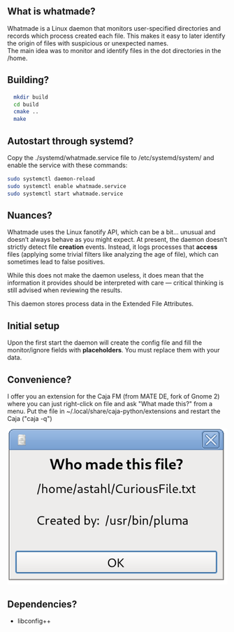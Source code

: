 ## What is whatmade?

Whatmade is a Linux daemon that monitors user-specified directories and records 
which process created each file. This makes it easy to later identify the origin 
of files with suspicious or unexpected names.    
The main idea was to monitor and identify files in the dot directories in the /home.

## Building?

```bash
  mkdir build
  cd build
  cmake ..
  make
```

## Autostart through systemd?

Copy the ./systemd/whatmade.service file to /etc/systemd/system/ and enable the service with
these commands:
```bash
sudo systemctl daemon-reload
sudo systemctl enable whatmade.service
sudo systemctl start whatmade.service
```

## Nuances?

Whatmade uses the Linux fanotify API, which can be a bit… unusual and doesn’t 
always behave as you might expect. At present, the daemon doesn’t strictly 
detect file **creation** events. Instead, it logs processes that **access** 
files (applying some trivial filters like analyzing the age of file), which can 
sometimes lead to false positives.

While this does not make the daemon useless, it does mean that the information 
it provides should be interpreted with care — critical thinking is still 
advised when reviewing the results.

This daemon stores process data in the Extended File Attributes.

## Initial setup

Upon the first start the daemon will create the config file and fill the monitor/ignore
fields with **placeholders**. You must replace them with your data. 

## Convenience?

I offer you an extension for the Caja FM (from MATE DE, fork of Gnome 2) where you
can just right-click on file and ask "What made this?" from a menu.
Put the file in ~/.local/share/caja-python/extensions and restart the Caja ("caja -q")

![screenshot](./FM_Extensions/MATE-CAJA/whatmade_win.png)

## Dependencies?

 - libconfig++
